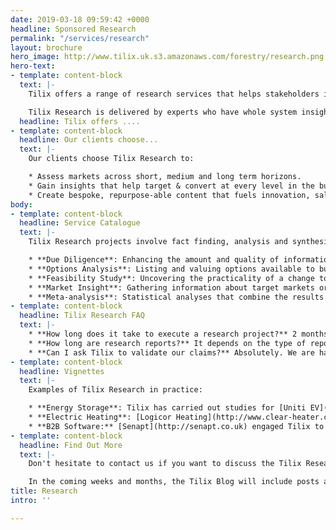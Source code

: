 ```yaml
---
date: 2019-03-18 09:59:42 +0000
headline: Sponsored Research
permalink: "/services/research"
layout: brochure
hero_image: http://www.tilix.uk.s3.amazonaws.com/forestry/research.png
hero-text:
- template: content-block
  text: |-
    Tilix offers a range of research services that helps stakeholders in the energy and clean-tech categories frame their market, develop their business and better understand product-market fit.

    Tilix Research is delivered by experts who have whole system insight and experience. Our clients trust us for advice, ideas and opinions around technologies, people, processes, organisations, markets, products and projects.
  headline: Tilix offers ....
- template: content-block
  headline: Our clients choose...
  text: |-
    Our clients choose Tilix Research to:

    * Assess markets across short, medium and long term horizons.
    * Gain insights that help target & convert at every level in the business development funnel.
    * Create bespoke, repurpose-able content that fuels innovation, sales and marketing activity.
body:
- template: content-block
  headline: Service Catalogue
  text: |-
    Tilix Research projects involve fact finding, analysis and synthesis. They deliver reports and presentations which are served with dollops of creative thinking. Examples of research projects include:

    * **Due Diligence**: Enhancing the amount and quality of information available to decision makers before entering into an agreement or contract.
    * **Options Analysis**: Listing and valuing options available to business management, regulators and investors relating to opportunities and threats.
    * **Feasibility Study**: Uncovering the practicality of a change to an existing business or a proposed new venture.
    * **Market Insight**: Gathering information about target markets or customers to support the business strategy process or business development activities.
    * **Meta-analysis**: Statistical analyses that combine the results of multiple studies.
- template: content-block
  headline: Tilix Research FAQ
  text: |-
    * **How long does it take to execute a research project?** 2 months is the average duration but shorter or longer projects are quite common.
    * **How long are research reports?** It depends on the type of report, the subject chosen, as well as other factors. Tilix reports range from 5 page market overviews or appraisals to upwards of 60 pages for in-depth studies.
    * **Can I ask Tilix to validate our claims?** Absolutely. We are happy to act as an independent 3rd party to validate your company's claims about its products or services. However, we don’t guarantee the outcome. If it is unfavourable, you should treat the report as internal lessons learnt rather than marketing collateral.
- template: content-block
  headline: Vignettes
  text: |-
    Examples of Tilix Research in practice:

    * **Energy Storage**: Tilix has carried out studies for [Uniti EV](https://www.uniti.earth/) and [Pivot Power](http://pivot-power.co.uk/). in areas including lithium-ion battery technology and vehicle to grid.
    * **Electric Heating**: [Logicor Heating](http://www.clear-heater.co.uk/), a leader in far-field IR heating technology, has benefited both tactically and strategically from Tilix Research focussed on metering and sensors.
    * **B2B Software:** [Senapt](http://senapt.co.uk) engaged Tilix to explore trends in pricing, integration, infrastructure and business intelligence affecting the market for their software.
- template: content-block
  headline: Find Out More
  text: |-
    Don't hesitate to contact us if you want to discuss the Tilix Research value proposition in more detail. We will be delighted to provide sample reports or a paper describing our methods and experience in more detail.

    In the coming weeks and months, the Tilix Blog will include posts about Tilix Research.
title: Research
intro: ''

---
```

